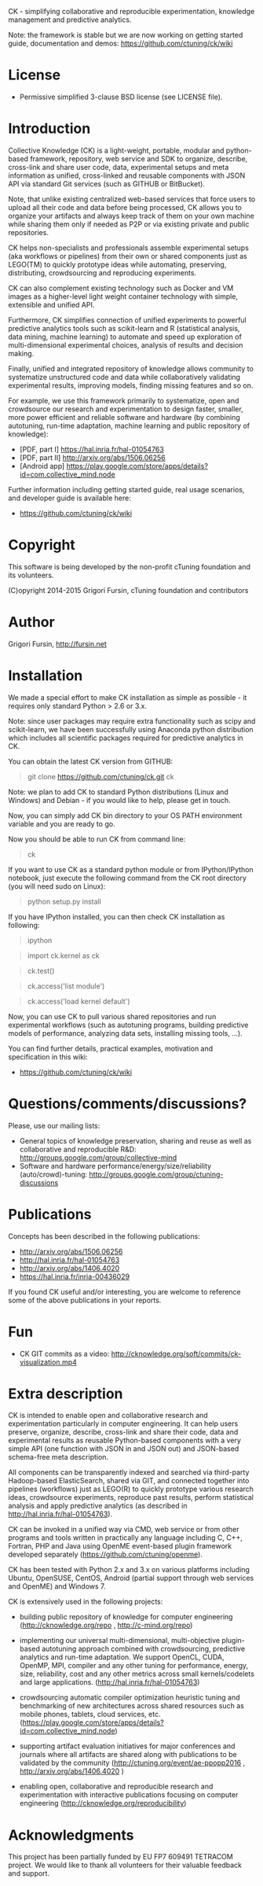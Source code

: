 CK - simplifying collaborative and reproducible experimentation,
knowledge management and predictive analytics.

Note: the framework is stable but we are now working on
getting started guide, documentation and demos: https://github.com/ctuning/ck/wiki

License
=======
* Permissive simplified 3-clause BSD license (see LICENSE file).

Introduction
============

Collective Knowledge (CK) is a light-weight, portable, modular
and python-based framework, repository, web service and SDK 
to organize, describe, cross-link and share user code, data,
experimental setups and meta information as unified,
cross-linked and reusable components with JSON API 
via standard Git services (such as GITHUB or BitBucket).

Note, that unlike existing centralized web-based services 
that force users to upload all their code and data before
being processed, CK allows you to organize your artifacts 
and always keep track of them on your own machine 
while sharing them only if needed as P2P or via existing
private and public repositories.

CK helps non-specialists and professionals assemble experimental 
setups (aka workflows or pipelines) from their own or shared components 
just as LEGO(TM) to quickly prototype ideas while automating, 
preserving, distributing, crowdsourcing and reproducing experiments.

CK can also complement existing technology such as Docker 
and VM images as a higher-level light weight container
technology with simple, extensible and unified API.

Furthermore, CK simplifies connection of unified experiments 
to powerful predictive analytics tools such as scikit-learn 
and R (statistical analysis, data mining,  machine learning)
to automate and speed up exploration of multi-dimensional
experimental choices, analysis of results and decision making.

Finally, unified and integrated repository of knowledge allows 
community to systematize unstructured code and data while 
collaboratively validating experimental results, improving models, 
finding missing features and so on.

For example, we use this framework primarily to systematize, 
open and crowdsource our research and experimentation to design
faster, smaller, more power efficient and reliable software and
hardware (by combining autotuning, run-time adaptation, machine
learning and public repository of knowledge):

* [PDF, part I] https://hal.inria.fr/hal-01054763
* [PDF, part II] http://arxiv.org/abs/1506.06256
* [Android app] https://play.google.com/store/apps/details?id=com.collective_mind.node

Further information including getting started guide, 
real usage scenarios, and developer guide is available here:
* https://github.com/ctuning/ck/wiki

Copyright
=========
This software is being developed by the non-profit 
cTuning foundation and its volunteers.

(C)opyright 2014-2015 Grigori Fursin, 
cTuning foundation and contributors

Author
======
Grigori Fursin, http://fursin.net

Installation
============
We made a special effort to make CK installation 
as simple as possible - it requires only standard 
Python > 2.6 or 3.x.

Note: since user packages may require extra functionality
such as scipy and scikit-learn, we have been 
successfully using Anaconda python distribution
which includes all scientific packages required 
for predictive analytics in CK.

You can obtain the latest CK version from GITHUB:
 > git clone https://github.com/ctuning/ck.git ck

Note: we plan to add CK to standard Python distributions 
(Linux and Windows) and Debian - if you would like to help, 
please get in touch.

Now, you can simply add CK bin directory to your OS PATH 
environment variable and you are ready to go.

Now you should be able to run CK from command line:
 > ck

If you want to use CK as a standard python module or from 
IPython/IPython notebook, just execute the following command
from the CK root directory (you will need sudo on Linux):
 > python setup.py install

If you have IPython installed, you can then check CK installation 
as following:

 > ipython

 > import ck.kernel as ck

 > ck.test()

 > ck.access('list module')

 > ck.access('load kernel default')

Now, you can use CK to pull various shared repositories and run 
experimental workflows (such as autotuning programs, building
predictive models of performance, analyzing data sets, installing
missing tools, ...).

You can find further details, practical examples, motivation and 
specification in this wiki:

* https://github.com/ctuning/ck/wiki

Questions/comments/discussions?
===============================
Please, use our mailing lists:
* General topics of knowledge preservation, sharing and reuse
  as well as collaborative and reproducible R&D: http://groups.google.com/group/collective-mind
* Software and hardware performance/energy/size/reliability  
  (auto/crowd)-tuning: http://groups.google.com/group/ctuning-discussions

Publications
============
Concepts has been described in the following publications:

* http://arxiv.org/abs/1506.06256
* http://hal.inria.fr/hal-01054763
* http://arxiv.org/abs/1406.4020
* https://hal.inria.fr/inria-00436029

If you found CK useful and/or interesting, you are welcome 
to reference some of the above publications in your reports.

Fun
===
* CK GIT commits as a video: http://cknowledge.org/soft/commits/ck-visualization.mp4

Extra description
=================
CK is intended to enable open and collaborative
research and experimentation particularly in computer
engineering. It can help users preserve, organize, describe,
cross-link and share their code, data and experimental results
as reusable Python-based components with a very simple API (one
function with JSON in and JSON out) and JSON-based schema-free
meta description.

All components can be transparently indexed and searched via
third-party Hadoop-based ElasticSearch, shared via GIT, and
connected together into pipelines (workflows) just as LEGO(R)
to quickly prototype various research ideas, crowdsource
experiments, reproduce past results, perform statistical analysis
and apply predictive analytics (as described
in http://hal.inria.fr/hal-01054763).

CK can be invoked in a unified way via CMD, web service or from
other programs and tools written in practically any language
including C, C++, Fortran, PHP and Java using OpenME event-based
plugin framework developed separately
(https://github.com/ctuning/openme).

CK has been tested with Python 2.x and 3.x on various platforms
including Ubuntu, OpenSUSE, CentOS, Android (partial
support through web services and OpenME) and Windows 7. 

CK is extensively used in the following projects:

* building public repository of knowledge for computer engineering
(http://cknowledge.org/repo , http://c-mind.org/repo)

* implementing our universal multi-dimensional, multi-objective 
plugin-based autotuning approach combined with crowdsourcing, predictive
analytics and run-time adaptation. We support OpenCL, CUDA,
OpenMP, MPI, compiler and any other tuning for performance,
energy, size, reliability, cost and any other metrics across small
kernels/codelets and large applications.
(http://hal.inria.fr/hal-01054763)

* crowdsourcing automatic compiler optimization heuristic tuning
and benchmarking of new architectures across shared resources
such as mobile phones, tablets, cloud services, etc.
(https://play.google.com/store/apps/details?id=com.collective_mind.node)

* supporting artifact evaluation initiatives for major conferences
and journals where all artifacts are shared along with publications
to be validated by the community (http://ctuning.org/event/ae-ppopp2016 ,
http://arxiv.org/abs/1406.4020 )

* enabling open, collaborative and reproducible research and experimentation 
with interactive publications focusing on computer engineering 
(http://cknowledge.org/reproducibility)

Acknowledgments
===============
This project has been partially funded by EU FP7 609491 TETRACOM
project. We would like to thank all volunteers for their valuable
feedback and support.
